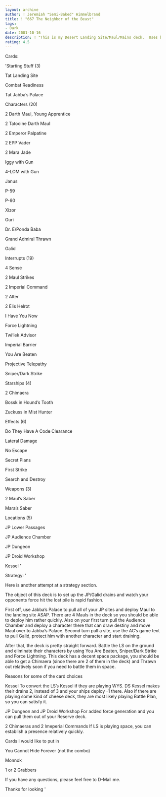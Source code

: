 ```yaml
---
layout: archive
author: ! Jeremiah "Semi-Baked" Himmelbrand
title: ! "667 The Neighbor of the Beast"
tags:
- Dark
date: 2001-10-16
description: ! "This is my Desert Landing Site/Maul/Mains deck.  Uses big characters and Sense/Alter to dominate the LS.  Hope you like it."
rating: 4.5
---
```

Cards: 

'Starting Stuff (3)

Tat Landing Site

Combat Readiness

Tat Jabba’s Palace


Characters (20)

2 Darth Maul, Young Apprentice

2 Tatooine Darth Maul

2 Emperor Palpatine

2 EPP Vader

2 Mara Jade

Iggy with Gun

4-LOM with Gun

Janus

P-59

P-60

Xizor

Guri

Dr. E/Ponda Baba

Grand Admiral Thrawn

Galid


Interrupts (19)

4 Sense

2 Maul Strikes

2 Imperial Command

2 Alter

2 Elis Helrot

I Have You Now

Force Lightning

Twi’lek Advisor

Imperial Barrier

You Are Beaten

Projective Telepathy

Sniper/Dark Strike


Starships (4)

2 Chimaera

Bossk in Hound’s Tooth

Zuckuss in Mist Hunter


Effects (6)

Do They Have A Code Clearance

Lateral Damage

No Escape

Secret Plans

First Strike

Search and Destroy


Weapons (3)

2 Maul’s Saber

Mara’s Saber


Locations (5)

JP Lower Passages

JP Audience Chamber

JP Dungeon

JP Droid Workshop

Kessel '

Strategy: '

Here is another attempt at a strategy section.


The object of this deck is to set up the JP/Galid drains and watch your opponents force hit the lost pile is rapid fashion.


First off, use Jabba’s Palace to pull all of your JP sites and deploy Maul to the landing site ASAP.  There are 4 Mauls in the deck so you should be able to deploy him rather quickly.  Also on your first turn pull the Audience Chamber and deploy a character there that can draw destiny and move Maul over to Jabba’s Palace.  Second turn pull a site, use the AC’s game text to pull Galid, protect him with another character and start draining.


After that, the deck is pretty straight forward. Battle the LS on the ground and eliminate their characters by using You Are Beaten, Sniper/Dark Strike and Force Lightning.  This deck has a decent space package, you should be able to get a Chimaera (since there are 2 of them in the deck) and Thrawn out relatively soon if you need to battle them in space.



Reasons for some of the card choices


Kessel  To convert the LS’s Kessel if they are playing WYS.  DS Kessel makes their drains 2, instead of 3 and your ships deploy -1 there.  Also if there are playing some kind of cheese deck, they are most likely playing Battle Plan, so you can satisfy it.


JP Dungeon and JP Droid Workshop  For added force generation and you can pull them out of your Reserve deck.


2 Chimaeras and 2 Imeperial Commands  If LS is playing space, you can establish a presence relatively quickly.



Cards I would like to put in


You Cannot Hide Forever (not the combo)

Monnok

1 or 2 Grabbers


If you have any questions, please feel free to D-Mail me.


Thanks for looking '